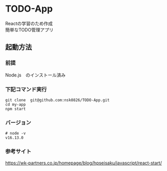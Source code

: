 # TODO-App

Reactの学習のため作成  
簡単なTODO管理アプリ

## 起動方法

### 前提  
Node.js　のインストール済み  

### 下記コマンド実行
```
git clone  git@github.com:nsk0826/TODO-App.git
cd my-app
npm start
```

### バージョン  
```
# node -v  
v16.13.0  
```

### 参考サイト  
https://wk-partners.co.jp/homepage/blog/hpseisaku/javascript/react-start/
